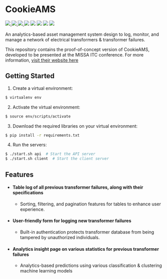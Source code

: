 # CookieAMS
<div id="technologies" style="margin-bottom: 16px;">
  <span>
    <a href="https://www.python.org">
      <img src="https://img.shields.io/badge/-python-3776ab?style=for-the-badge&logo=python&logoColor=white"/>
    </a>
    <a href="https://www.python.org">
      <img src="https://img.shields.io/badge/-pandas-purple?style=for-the-badge&logo=pandas"/>
    </a>
    <a href="https://www.djangoproject.com">
      <img src="https://img.shields.io/badge/-django-darkgreen?style=for-the-badge&logo=django" />
    </a>
    <a>
      <img src="https://img.shields.io/badge/-plotly%20dash-black?style=for-the-badge&logo=plotly"/>
    </a>
    <a>
      <img src="https://img.shields.io/badge/-flask-grey?style=for-the-badge&logo=flask"/>
    </a>
    <a>
      <img src="https://img.shields.io/badge/-sqlite-blue?style=for-the-badge&logo=sqlite"/>
    </a>
    <a>
      <img src="https://img.shields.io/badge/-postgresql-19376D?style=for-the-badge&logo=postgresql&logoColor=white"/>
    </a>
    <a>
      <img src="https://img.shields.io/badge/-Scikit_learn-orange?style=for-the-badge&logo=scikit-learn&logoColor=white" />
    </a>
  </span>
</div>

An analytics-based asset management system design to log, monitor, and manage a network of electrical transformers & transformer failures. 

This repository contains the proof-of-concept version of CookieAMS, developed to be presented at the MISSA ITC conference. For more information, [visit their website here](https://www.calpolymissa.org/html/itc.html) 

## Getting Started
1. Create a virtual environment:
```bash
$ virtualenv env
```
2. Activate the virtual environment:
```bash
$ source env/scripts/activate
```
3. Download the required libraries on your virtual environment:
```bash
$ pip install -r requirements.txt
```
4. Run the servers:
```bash
$ ./start.sh api  # Start the API server
$ ./start.sh client  # Start the client server
```

## Features
- #### Table log of all previous transformer failures, along with their specifications
  - Sorting, filtering, and pagination features for tables to enhance user experience.
- #### User-friendly form for logging new transformer failures
  - Built-in authentication protects transformer database from being tampered by unauthorized individuals.
- #### Analytics insight page on various statistics for previous transformer failures
  - Analytics-based predictions using various classification & clustering machine learning models

